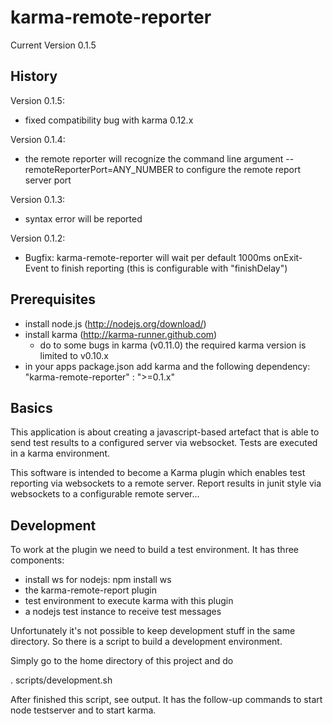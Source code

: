 karma-remote-reporter
=====================

Current Version 0.1.5

History
-------
Version 0.1.5:
* fixed compatibility bug with karma 0.12.x 

Version 0.1.4:
* the remote reporter will recognize the command line argument --remoteReporterPort=ANY_NUMBER to configure the remote report server port

Version 0.1.3:
* syntax error will be reported

Version 0.1.2:
* Bugfix: karma-remote-reporter will wait per default 1000ms onExit-Event to finish reporting (this is configurable with "finishDelay")

Prerequisites
-------------

* install node.js (http://nodejs.org/download/)
* install karma (http://karma-runner.github.com)
    * do to some bugs in karma (v0.11.0) the required karma version is limited to v0.10.x
* in your apps package.json add karma and the following dependency: "karma-remote-reporter" : ">=0.1.x"

Basics
------
This application is about creating a javascript-based artefact that is able to send test results
to a configured server via websocket. Tests are executed in a karma environment.

This software is intended to become a Karma plugin which enables test reporting via websockets to a remote server.
Report results in junit style via websockets to a configurable remote server...

Development
-----------
To work at the plugin we need to build a test environment. It has three components:

* install ws for nodejs: npm install ws
* the karma-remote-report plugin
* test environment to execute karma with this plugin
* a nodejs test instance to receive test messages

Unfortunately it's not possible to keep development stuff in the same directory. So there is a script to build
a development environment.

Simply go to the home directory of this project and do

. scripts/development.sh

After finished this script, see output. It has the follow-up commands to start node testserver and to start karma.

